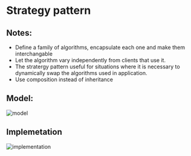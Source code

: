 # Strategy pattern
## Notes:
  * Define a family of algorithms, encapsulate each one and make them interchangable
  * Let the algorithm vary independently from clients that use it.
  * The stratergy pattern useful for situations where it is necessary to dynamically swap the algorithms used in application.
  * Use composition instead of inheritance
## Model:
![model](https://v1study.com/public/images/article/1550310969_strategy-uml-diagram.png)

## Implemetation
![implementation](https://cdncontribute.geeksforgeeks.org/wp-content/uploads/boxi3.jpg)
 